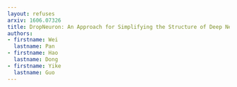 ```yaml
---
layout: refuses
arxiv: 1606.07326
title: DropNeuron: An Approach for Simplifying the Structure of Deep Neural Networks
authors:
- firstname: Wei
  lastname: Pan
- firstname: Hao
  lastname: Dong
- firstname: Yike
  lastname: Guo
---
```

